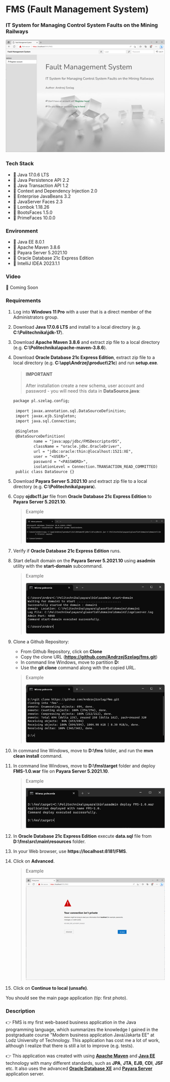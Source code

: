 # FMS (Fault Management System)
### IT System for Managing Control System Faults on the Mining Railways

![url3.java](url3.png)

### Tech Stack
* 🔶 Java 17.0.6 LTS
* 🔶 Java Persistence API 2.2
* 🔶 Java Transaction API 1.2
* 🔶 Context and Dependency Injection 2.0
* 🔶 Enterprise JavaBeans 3.2
* 🔶 JavaServer Faces 2.3
* 🔶 Lombok 1.18.26
* 🔶 BootsFaces 1.5.0
* 🔶 PrimeFaces 10.0.0


### Environment
* 🔶 Java EE 8.0.1
* 🔶 Apache Maven 3.8.6
* 🔶 Payara Server 5.2021.10
* 🔶 Oracle Database 21c Express Edition
* 🔶 IntelliJ IDEA 2023.1.1


### Video

🚀 Coming Soon


### Requirements

1. Log into __Windows 11 Pro__ with a user that is a direct member of the Administrators group.
2. Download __Java 17.0.6 LTS__ and install to a local directory (e.g. __C:\Politechnika\jdk-17__).
3. Download __Apache Maven 3.8.6__ and extract zip file to a local directory (e.g. __C:\Politechnika\apache-maven-3.8.6__).
4. Download __Oracle Database 21c Express Edition__, extract zip file to a local directory (e.g. __C:\app\Andrzej\product\21c__) and run __setup.exe__. 

    > #### IMPORTANT
    > 
    > After installation create a new schema, user account and password - you will need this data in __DataSource.java__:
     
       package pl.szelag.config;
    
        import javax.annotation.sql.DataSourceDefinition;
        import javax.ejb.Singleton;
        import java.sql.Connection;
    
        @Singleton
        @DataSourceDefinition(
                name = "java:app/jdbc/FMSDescriptorDS",
                className = "oracle.jdbc.OracleDriver",
                url = "jdbc:oracle:thin:@localhost:1521:XE",
                user = "<USER>",
                password = "<PASSWORD>",
                isolationLevel = Connection.TRANSACTION_READ_COMMITTED)
        public class DataSource {}

6. Download __Payara Server 5.2021.10__ and extract zip file to a local directory  (e.g. __C:\Politechnika\payara__).
7. Copy __ojdbc11.jar__ file from __Oracle Database 21c Express Edition__ to __Payara Server 5.2021.10__.

    > Example
    > 
    > ![cmd1.png](cmd1.png)

7. Verify if __Oracle Database 21c Express Edition__ runs.
8. Start default domain on the __Payara Server 5.2021.10__ using __asadmin__ utility with the __start-domain__ subcommand.

    > Example
    > 
    > ![cmd4.png](cmd4.png)

10. Clone a Github Repository:
    * From Github Repository, click on __Clone__
    * Copy the clone URL (__https://github.com/AndrzejSzelag/fms.git__)
    * In command line Windows, move to partition __D:__ 
    * Use the __git clone__ command along with the copied URL.

    > Example
    > 
    > ![cmd2.png](cmd2.png)
    
11. In command line Windows, move to __D:\fms__ folder, and run the __mvn clean install__ command.
12. In command line Windows, move to __D:\fms\target__ folder and deploy __FMS-1.0.war__ file on __Payara Server 5.2021.10__.

    > Example
    > 
    > ![cmd3.png](cmd3.png)

14. In __Oracle Database 21c Express Edition__ execute __data.sql__ file from __D:\fms\src\main\resources__ folder.
15. In your Web browser, use __https://localhost:8181/FMS__.
16. Click on __Advanced__.

    > Example
    > 
    > ![url1.java](url1.png)

17. Click on __Continue to local (unsafe)__. 

You should see the main page application (tip: first photo).



### Description

👉 FMS is my first web-based business application in the Java programming language, which summarizes the knowledge I gained in the postgraduate course "Modern business application Java/Jakarta EE" at Lodz University of Technology. This application has cost me a lot of work, although I realize that there is still a lot to improve (e.g. tests).

👉 This application was created with using [__Apache Maven__](https://maven.apache.org/) and [__Java EE__](https://www.oracle.com/java/technologies/java-ee-glance.html) technology with many different standards, such as __JPA__, __JTA__, __EJB__, __CDI__, __JSF__ etc. It also uses the advanced [__Oracle Database XE__](https://www.oracle.com/pl/database/technologies/appdev/xe.html) and [__Payara Server__](https://www.payara.fish/downloads/payara-platform-community-edition/) application server.
